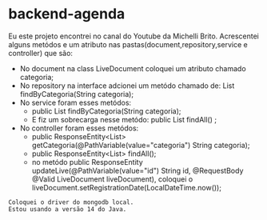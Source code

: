 # backend-agenda
  Eu este projeto encontrei no canal do Youtube da Michelli Brito.
  Acrescentei alguns metódos e um atributo nas pastas(document,repository,service e controller) que são:
   - No document na class LiveDocument coloquei um atributo chamado categoria;
   - No repository na interface adcionei um metódo chamado de: List<LiveDocument> findByCategoria(String categoria);
   - No service foram esses metódos: 
      - public List<LiveDocument> findByCategoria(String categoria);
      - E fiz um sobrecarga nesse metódo: public List<LiveDocument> findAll() ;
   - No controller foram esses metódos:
       - public ResponseEntity<List<LiveDocument>> getCategoria(@PathVariable(value="categoria") String categoria);
       - public ResponseEntity<List<LiveDocument>> findAll();
       - no metódo public ResponseEntity<LiveDocument> updateLive(@PathVariable(value="id") String id,
                                                      @RequestBody @Valid LiveDocument liveDocument),
          coloquei o liveDocument.setRegistrationDate(LocalDateTime.now());
        
    Coloquei o driver do mongodb local. 
    Estou usando a versão 14 do Java.
